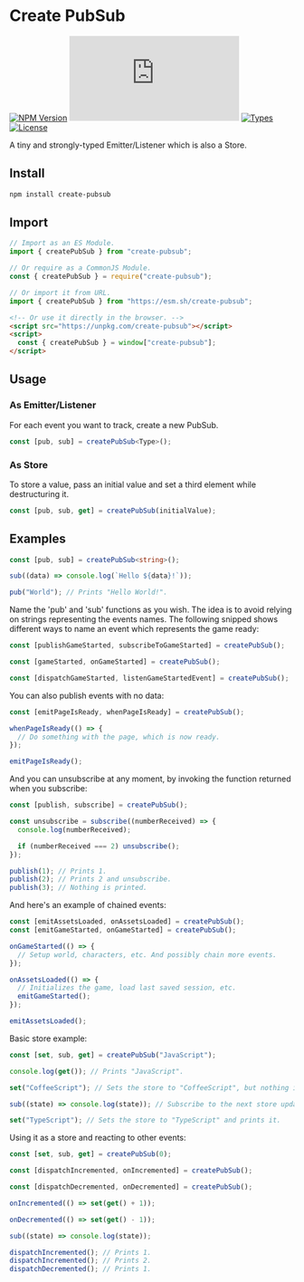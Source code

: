 # Create PubSub

[![NPM Version](https://img.shields.io/npm/v/create-pubsub.svg?style=flat)](https://www.npmjs.org/package/create-pubsub)
[![Size](https://img.badgesize.io/https:/unpkg.com/create-pubsub@latest/dist/create-pubsub.js?compression=gzip)](https://unpkg.com/create-pubsub/dist/create-pubsub.js)
[![Types](https://img.shields.io/npm/types/create-pubsub)](https://www.npmjs.org/package/create-pubsub)
[![License](https://img.shields.io/github/license/felladrin/create-pubsub)](http://victor.mit-license.org/)

A tiny and strongly-typed Emitter/Listener which is also a Store.

## Install

```sh
npm install create-pubsub
```

## Import

```ts
// Import as an ES Module.
import { createPubSub } from "create-pubsub";
```

```js
// Or require as a CommonJS Module.
const { createPubSub } = require("create-pubsub");
```

```ts
// Or import it from URL.
import { createPubSub } from "https://esm.sh/create-pubsub";
```

```html
<!-- Or use it directly in the browser. -->
<script src="https://unpkg.com/create-pubsub"></script>
<script>
  const { createPubSub } = window["create-pubsub"];
</script>
```

## Usage

### As Emitter/Listener

For each event you want to track, create a new PubSub.

```ts
const [pub, sub] = createPubSub<Type>();
```

### As Store

To store a value, pass an initial value and set a third element while destructuring it.

```ts
const [pub, sub, get] = createPubSub(initialValue);
```

## Examples

```ts
const [pub, sub] = createPubSub<string>();

sub((data) => console.log(`Hello ${data}!`));

pub("World"); // Prints "Hello World!".
```

Name the 'pub' and 'sub' functions as you wish. The idea is to avoid relying on strings representing the events names. The following snipped shows different ways to name an event which represents the game ready:

```ts
const [publishGameStarted, subscribeToGameStarted] = createPubSub();

const [gameStarted, onGameStarted] = createPubSub();

const [dispatchGameStarted, listenGameStartedEvent] = createPubSub();
```

You can also publish events with no data:

```ts
const [emitPageIsReady, whenPageIsReady] = createPubSub();

whenPageIsReady(() => {
  // Do something with the page, which is now ready.
});

emitPageIsReady();
```

And you can unsubscribe at any moment, by invoking the function returned when you subscribe:

```ts
const [publish, subscribe] = createPubSub();

const unsubscribe = subscribe((numberReceived) => {
  console.log(numberReceived);

  if (numberReceived === 2) unsubscribe();
});

publish(1); // Prints 1.
publish(2); // Prints 2 and unsubscribe.
publish(3); // Nothing is printed.
```

And here's an example of chained events:

```ts
const [emitAssetsLoaded, onAssetsLoaded] = createPubSub();
const [emitGameStarted, onGameStarted] = createPubSub();

onGameStarted(() => {
  // Setup world, characters, etc. And possibly chain more events.
});

onAssetsLoaded(() => {
  // Initializes the game, load last saved session, etc.
  emitGameStarted();
});

emitAssetsLoaded();
```

Basic store example:

```ts
const [set, sub, get] = createPubSub("JavaScript");

console.log(get()); // Prints "JavaScript".

set("CoffeeScript"); // Sets the store to "CoffeeScript", but nothing is printed.

sub((state) => console.log(state)); // Subscribe to the next store updates.

set("TypeScript"); // Sets the store to "TypeScript" and prints it.
```

Using it as a store and reacting to other events:

```ts
const [set, sub, get] = createPubSub(0);

const [dispatchIncremented, onIncremented] = createPubSub();

const [dispatchDecremented, onDecremented] = createPubSub();

onIncremented(() => set(get() + 1));

onDecremented(() => set(get() - 1));

sub((state) => console.log(state));

dispatchIncremented(); // Prints 1.
dispatchIncremented(); // Prints 2.
dispatchDecremented(); // Prints 1.
```
